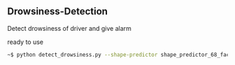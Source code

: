 ## Drowsiness-Detection


Detect drowsiness of driver and give alarm 

ready to use 

```sh
~$ python detect_drowsiness.py --shape-predictor shape_predictor_68_face_landmarks.dat --alarm alarm.wav
```
